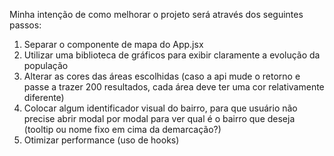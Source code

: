 Minha intenção de como melhorar o projeto será através dos seguintes passos:
1. Separar o componente de mapa do App.jsx
2. Utilizar uma biblioteca de gráficos para exibir claramente a evolução da população
3. Alterar as cores das áreas escolhidas (caso a api mude o retorno e passe a trazer 200 resultados, cada área deve ter uma cor relativamente diferente)
4. Colocar algum identificador visual do bairro, para que usuário não precise abrir modal por modal para ver qual é o bairro que deseja (tooltip ou nome fixo em cima da demarcação?)
5. Otimizar performance (uso de hooks)
